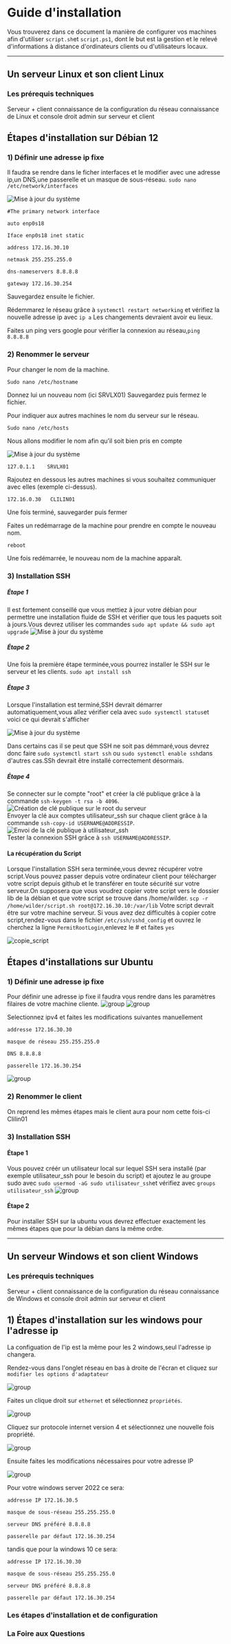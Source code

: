 # Guide d'installation

Vous trouverez dans ce document la manière de configurer vos machines afin d'utiliser ```script.sh```et ```script.ps1```, dont le but est la gestion et le relevé d'informations à distance d'ordinateurs clients ou d'utilisateurs locaux.  

---
## Un serveur Linux et son client Linux

### Les prérequis techniques
Serveur + client
connaissance de la configuration du réseau
connaissance de Linux et console
droit admin sur serveur et client


## Étapes d'installation sur Débian 12

### 1) Définir une adresse ip fixe
Il faudra se rendre dans le ficher interfaces et le modifier avec une adresse ip,un DNS,une passerelle et un masque de sous-réseau.
```sudo nano /etc/network/interfaces```

![Mise à jour du système](./Images/Installation/interfaces.png) 

```#The primary network interface```

```auto enp0s18```

```Iface enp0s18 inet static```
	
 ```address 172.16.30.10```
	
 ```netmask 255.255.255.0```

 ```dns-nameservers 8.8.8.8```

```gateway 172.16.30.254```

Sauvegardez ensuite le fichier.

Rédemmarez le réseau grâce à ```systemctl restart networking``` et vérifiez la nouvelle adresse ip avec  ```ip a```
Les changements devraient avoir eu lieux.

Faites un ping vers google pour vérifier la connexion au réseau,```ping 8.8.8.8```

### 2) Renommer le serveur

Pour changer le nom de la machine.

```Sudo nano /etc/hostname```
  
Donnez lui un nouveau nom (ici SRVLX01)
Sauvegardez puis fermez le fichier.

Pour indiquer aux autres machines le nom du serveur sur le réseau.

```Sudo nano /etc/hosts```
  
Nous allons modifier le nom afin qu’il soit bien pris en compte


![Mise à jour du système](./Images/Installation/hostname.png) 

```127.0.1.1	SRVLX01```

Rajoutez en dessous les autres machines si vous souhaitez communiquer avec elles (exemple ci-dessus).

```172.16.0.30	 CLILIN01```
  
Une fois terminé, sauvegarder puis fermer

Faites un redémarrage de la machine pour prendre en compte le nouveau nom.

```reboot```
  
Une fois redémarrée, le nouveau nom de la machine apparaît.

 ### 3) Installation SSH
 
 ##### Étape 1 
Il est fortement conseillé que vous mettiez à jour votre débian pour permettre une installation fluide de SSH et vérifier que tous les paquets soit à jours.Vous devrez utiliser les commandes ```sudo apt update && sudo apt upgrade```
![Mise à jour du système](./Images/Installation/Screen_ssh1.png) 
##### Étape 2
Une fois la première étape terminée,vous pourrez installer le SSH sur le serveur et les clients.
```sudo apt install ssh```
##### Étape 3
Lorsque l'installation est terminé,SSH devrait démarrer automatiquement,vous allez vérifier cela avec ```sudo systemctl status```et voici ce qui devrait s'afficher

![Mise à jour du système](./Images/Installation/screen_ssh3.png) 

Dans certains cas il se peut que SSH ne soit pas démmaré,vous devrez donc faire ```sudo systemctl start ssh``` ou ```sudo systemctl enable ssh```dans d'autres cas.SSh devrait être installé correctement désormais.
##### Étape 4
Se connecter sur le compte "root" et créer la clé publique grâce à la commande ```ssh-keygen -t rsa -b 4096```.  
![Création de clé publique sur le root du serveur](./Images/Installation/creation_cle_publique.png)  
Envoyer la clé aux comptes utilisateur_ssh sur chaque client grâce à la commande ```ssh-copy-id USERNAME@ADDRESSIP```.  
![Envoi de la clé publique à utilisateur_ssh](./Images/Installation/transfert_cle_publique.png)  
Tester la connexion SSH grâce à ```ssh USERNAME@ADDRESSIP```.  

#### La récupération du Script
Lorsque l'installation SSH sera terminée,vous devrez récupérer votre script.Vous pouvez passer depuis votre ordinateur client pour télécharger votre script depuis github et le transférer en toute sécurité sur votre serveur.On supposera que vous voudrez copier votre script vers le dossier lib de la débian et que votre script se trouve dans /home/wilder.
```scp -r /home/wilder/script.sh root@172.16.30.10:/var/lib```
Votre script devrait être sur votre machine serveur.
Si vous avez dez difficultés à copier cotre script,rendez-vous dans le fichier ```/etc/ssh/sshd_config``` et ouvrez le
cherchez la ligne ```PermitRootLogin```,enlevez le # et faites ```yes```


![copie_script](./Images/Installation/Scp.png)  





## Étapes d'installations sur Ubuntu 

### 1) Définir une adresse ip fixe
Pour définir une adresse ip fixe il faudra vous rendre dans les paramètres filaires de votre machine cliente.
![group](./Images/Installation/1.png) 
![group](./Images/Installation/2.png) 

Selectionnez ipv4 et faites les modifications suivantes manuellement

```addresse 172.16.30.30```
	
 ```masque de réseau 255.255.255.0```

 ```DNS 8.8.8.8```

```passerelle 172.16.30.254```

![group](./Images/Installation/3.png)


### 2) Renommer le client

On reprend les mêmes étapes mais le client aura pour nom cette fois-ci Clilin01

### 3) Installation SSH

#### Étape 1
Vous pouvez créér un utilisateur local sur lequel SSH sera installé (par exemple utilisateur_ssh pour le besoin du script) et ajoutez le au groupe sudo avec ```sudo usermod -aG sudo utilisateur_ssh```et vérifiez avec ```groups utilisateur_ssh```
![group](./Images/Installation/group.png)  

#### Étape 2
Pour installer SSH sur la ubuntu vous devrez effectuer exactement les mêmes étapes que pour la débian dans la même ordre.


---
## Un serveur Windows et son client Windows

### Les prérequis techniques
Serveur + client
connaissance de la configuration du réseau
connaissance de Windows et console
droit admin sur serveur et client

## 1) Étapes d'installation sur les windows pour l'adresse ip
La configuation de l'ip est la même pour les 2 windows,seul l'adresse ip changera.

Rendez-vous dans l'onglet réseau en bas à droite de l'écran et cliquez sur ```modifier les options d'adaptateur```

![group](./Images/Installation/6.png)

Faites un clique droit sur ```ethernet``` et sélectionnez ```propriétés```.

![group](./Images/Installation/7.png)

Cliquez sur protocole internet version 4 et sélectionnez une nouvelle fois propriété.

![group](./Images/Installation/8.png)

Ensuite faites les modifications nécessaires pour votre adresse IP

![group](./Images/Installation/9.png)

Pour votre windows server 2022 ce sera:

```addresse IP 172.16.30.5```
	
 ```masque de sous-réseau 255.255.255.0```

 ```serveur DNS préféré 8.8.8.8```

```passerelle par défaut 172.16.30.254```

tandis que pour la windows 10 ce sera:

```addresse IP 172.16.30.30```
	
 ```masque de sous-réseau 255.255.255.0```

 ```serveur DNS préféré 8.8.8.8```

```passerelle par défaut 172.16.30.254```



### Les étapes d'installation et de configuration

### La Foire aux Questions
